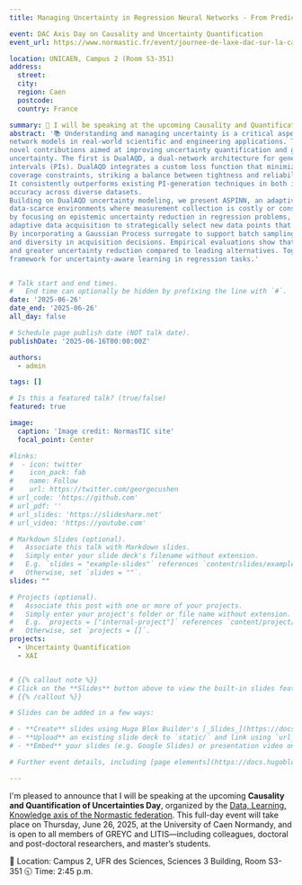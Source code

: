 ```yaml
---
title: Managing Uncertainty in Regression Neural Networks - From Prediction Intervals to Adaptive Sampling

event: DAC Axis Day on Causality and Uncertainty Quantification
event_url: https://www.normastic.fr/event/journee-de-laxe-dac-sur-la-causalite-et-la-quantification-dincertiture/#:~:text=rapidly%20evolving%20field.-,2%3A45%20p.m,-.%3A%20Giorgio%20Morales

location: UNICAEN, Campus 2 (Room S3-351)
address:
  street: 
  city: 
  region: Caen
  postcode: 
  country: France

summary: 🎤 I will be speaking at the upcoming Causality and Quantification of Uncertainties Day. 
abstract: '📚 Understanding and managing uncertainty is a critical aspect of deploying regression neural 
network models in real-world scientific and engineering applications. This presentation introduces two 
novel contributions aimed at improving uncertainty quantification and guiding data acquisition under 
uncertainty. The first is DualAQD, a dual-network architecture for generating high-quality prediction 
intervals (PIs). DualAQD integrates a custom loss function that minimizes interval width while ensuring 
coverage constraints, striking a balance between tightness and reliability of uncertainty estimates. 
It consistently outperforms existing PI-generation techniques in both interval efficiency and prediction 
accuracy across diverse datasets. 
Building on DualAQD uncertainty modeling, we present ASPINN, an adaptive sampling strategy designed for 
data-scarce environments where measurement collection is costly or constrained. ASPINN addresses this 
by focusing on epistemic uncertainty reduction in regression problems, using NN-generated PIs to guide 
adaptive data acquisition to strategically select new data points that most reduce model uncertainty. 
By incorporating a Gaussian Process surrogate to support batch sampling, ASPINN balances informativeness 
and diversity in acquisition decisions. Empirical evaluations show that ASPINN achieves faster convergence 
and greater uncertainty reduction compared to leading alternatives. Together, these methods offer a robust 
framework for uncertainty-aware learning in regression tasks.'


# Talk start and end times.
#   End time can optionally be hidden by prefixing the line with `#`.
date: '2025-06-26'
date_end: '2025-06-26'
all_day: false

# Schedule page publish date (NOT talk date).
publishDate: '2025-06-16T00:00:00Z'

authors:
  - admin

tags: []

# Is this a featured talk? (true/false)
featured: true

image:
  caption: 'Image credit: NormasTIC site'
  focal_point: Center

#links:
#  - icon: twitter
#    icon_pack: fab
#    name: Follow
#    url: https://twitter.com/georgecushen
# url_code: 'https://github.com'
# url_pdf: ''
# url_slides: 'https://slideshare.net'
# url_video: 'https://youtube.com'

# Markdown Slides (optional).
#   Associate this talk with Markdown slides.
#   Simply enter your slide deck's filename without extension.
#   E.g. `slides = "example-slides"` references `content/slides/example-slides.md`.
#   Otherwise, set `slides = ""`.
slides: ""

# Projects (optional).
#   Associate this post with one or more of your projects.
#   Simply enter your project's folder or file name without extension.
#   E.g. `projects = ["internal-project"]` references `content/project/deep-learning/index.md`.
#   Otherwise, set `projects = []`.
projects:
  - Uncertainty Quantification
  - XAI


# {{% callout note %}}
# Click on the **Slides** button above to view the built-in slides feature.
# {{% /callout %}}

# Slides can be added in a few ways:

# - **Create** slides using Hugo Blox Builder's [_Slides_](https://docs.hugoblox.com/reference/content-types/) feature and link using `slides` parameter in the front matter of the talk file
# - **Upload** an existing slide deck to `static/` and link using `url_slides` parameter in the front matter of the talk file
# - **Embed** your slides (e.g. Google Slides) or presentation video on this page using [shortcodes](https://docs.hugoblox.com/reference/markdown/).

# Further event details, including [page elements](https://docs.hugoblox.com/reference/markdown/) such as image galleries, can be added to the body of this page.

---
```


I'm pleased to announce that I will be speaking at the upcoming **Causality and Quantification of Uncertainties Day**, organized by the [Data, Learning, Knowledge axis of the Normastic federation](https://www.normastic.fr/donnees-apprentissage-connaissances/). 
This full-day event will take place on Thursday, June 26, 2025, at the University of Caen Normandy, and is open to all members of GREYC and LITIS—including colleagues, doctoral and post-doctoral researchers, and master’s students.

📍 Location: Campus 2, UFR des Sciences, Sciences 3 Building, Room S3-351
🕤 Time: 2:45 p.m.